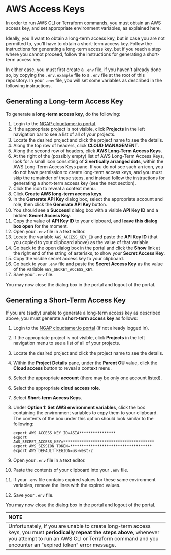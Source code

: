 # AWS Access Keys

In order to run AWS CLI or Terraform commands, you must obtain an AWS access
key, and set appropriate environment variables, as explained here.

Ideally, you'll want to obtain a long-term access key, but in case you are not
permitted to, you'll have to obtain a short-term access key.  Follow the
instructions for generating a long-term access key, but if you reach a step
where you cannot proceed, follow the instructions for generating a short-term
access key.

In either case, you must first create a `.env` file, if you haven't already done
so, by copying the `.env.example` file to a `.env` file at the root of this
repository.  In your `.env` file, you will set some variables as described in
the following instructions.

## Generating a Long-term Access Key

To generate a **long-term access key**, do the following:

1. Login to the [NGAP cloudtamer.io portal](https://cloud.earthdata.nasa.gov).
1. If the appropriate project is not visible, click **Projects** in the left
   navigation bar to see a list of all of your projects.
1. Locate the desired project and click the project name to see the details.
1. Along the top row of headers, click **CLOUD MANAGEMENT**.
1. Along the second row of headers, click **AWS Long-Term Access Keys**.
1. At the right of the (possibly empty) list of AWS Long-Term Access Keys, look
   for a small icon consisting of **3 vertically arranged dots**, within the
   AWS Long-Term Access Keys pane.  If you do not see such an icon, you do not
   have permission to create long-term access keys, and you must skip the
   remainder of these steps, and instead follow the instructions for generating
   a short-term access key (see the next section).
1. Click the icon to reveal a context menu.
1. Click **Create AWS long-term access keys**.
1. In the **Generate API Key** dialog box, select the appropriate account and
   role, then click the **Generate API Key** button.
1. You should see a **Success!** dialog box with a visible **API Key ID** and a
   hidden **Secret Access Key**.
1. Copy the value of **API Key ID** to your clipboard, and
   **leave this dialog box open** for the moment.
1. Open your `.env` file in a text editor.
1. Locate the variable `AWS_ACCESS_KEY_ID` and paste the **API Key ID** (that
   you copied to your clipboard above) as the value of that variable.
1. Go back to the open dialog box in the portal and click the **Show** link at
   the right end of the string of asterisks, to show your **Secret Access Key**.
1. Copy the visible secret access key to your clipboard.
1. Go back to your `.env` file and paste the **Secret Access Key** as the value
   of the variable `AWS_SECRET_ACCESS_KEY`.
1. Save your `.env` file.

You may now close the dialog box in the portal and logout of the portal.

## Generating a Short-Term Access Key

If you are (sadly) unable to generate a long-term access key as described above,
you must generate a **short-term access key** as follows:

1. Login to the [NGAP cloudtamer.io portal](https://cloud.earthdata.nasa.gov)
   (if not already logged in).
1. If the appropriate project is not visible, click **Projects** in the left
   navigation menu to see a list of all of your projects.
1. Locate the desired project and click the project name to see the details.
1. Within the **Project Details** pane, under the **Parent OU** value, click the
   **Cloud access** button to reveal a context menu.
1. Select the appropriate **account** (there may be only one account listed).
1. Select the appropriate **cloud access role**.
1. Select **Short-term Access Keys**.
1. Under **Option 1: Set AWS environment variables**, click the box containing
   the environment variables to copy them to your clipboard.  The contents of
   the box under this option should look similar to the following:

   ```plain
   export AWS_ACCESS_KEY_ID=ASIA****************
   export AWS_SECRET_ACCESS_KEY=****************************************
   export AWS_SESSION_TOKEN=************************************
   export AWS_DEFAULT_REGION=us-west-2
   ```

1. Open your `.env` file in a text editor.
1. Paste the contents of your clipboard into your `.env` file.
1. If your `.env` file contains expired values for these same environment
   variables, remove the lines with the expired values.
1. Save your `.env` file.

You may now close the dialog box in the portal and logout of the portal.

| NOTE |
| :--- |
| Unfortunately, if you are unable to create long-term access keys, you must **periodically repeat the steps above**, whenever you attempt to run an AWS CLI or Terraform command and you encounter an "expired token" error message.
